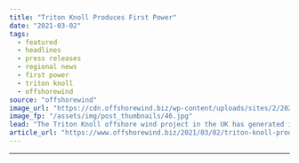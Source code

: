 ```yaml
---
title: "Triton Knoll Produces First Power"
date: "2021-03-02"
tags: 
  - featured
  - headlines
  - press releases
  - regional news
  - first power
  - triton knoll
  - offshorewind
source: "offshorewind"
image_url: "https://cdn.offshorewind.biz/wp-content/uploads/sites/2/2021/03/02085004/Triton-Knoll-Produces-First-Power.jpg"
image_fp: "/assets/img/post_thumbnails/46.jpg"
lead: "The Triton Knoll offshore wind project in the UK has generated its first power."
article_url: "https://www.offshorewind.biz/2021/03/02/triton-knoll-produces-first-power/"
---
```


---

